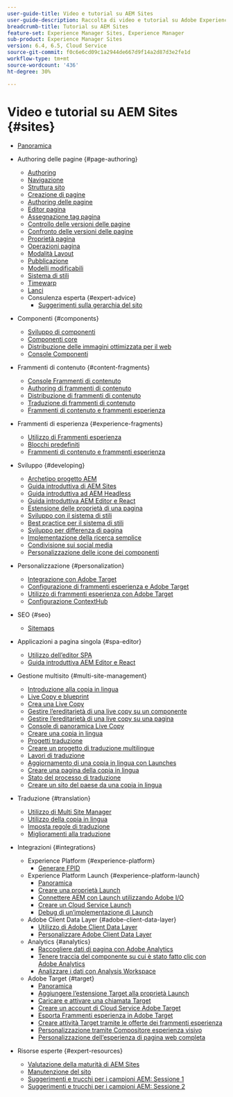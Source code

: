 ```yaml
---
user-guide-title: Video e tutorial su AEM Sites
user-guide-description: Raccolta di video e tutorial su Adobe Experience Manager Sites.
breadcrumb-title: Tutorial su AEM Sites
feature-set: Experience Manager Sites, Experience Manager
sub-product: Experience Manager Sites
version: 6.4, 6.5, Cloud Service
source-git-commit: f0c6e6cd09c1a2944de667d9f14a2d87d3e2fe1d
workflow-type: tm+mt
source-wordcount: '436'
ht-degree: 30%

---
```



# Video e tutorial su AEM Sites {#sites}

+ [Panoramica](overview.md)
+ Authoring delle pagine {#page-authoring}
   + [Authoring  ](page-authoring/aem-sites-authoring-overview.md)
   + [Navigazione](page-authoring/basic-handling-sites-feature-video-use.md)
   + [Struttura sito ](page-authoring/content-hierarchy-feature-video-use.md)
   + [Creazione di pagine](page-authoring/creating-page-feature-video-use.md)
   + [Authoring delle pagine](page-authoring/page-authoring-overview-feature-video-use.md)
   + [Editor pagina](page-authoring/page-editor-feature-video-use.md)
   + [Assegnazione tag pagina](page-authoring/page-tagging-feature-video-use.md)
   + [Controllo delle versioni delle pagine](page-authoring/page-versioning-feature-video-use.md)
   + [Confronto delle versioni delle pagine](page-authoring/page-diff-feature-video-use.md)
   + [Proprietà pagina](page-authoring/page-properties-feature-video-understand.md)
   + [Operazioni pagina](page-authoring/page-operations-feature-video-use.md)
   + [Modalità Layout](page-authoring/responsive-layout-feature-video-understand.md)
   + [Pubblicazione](page-authoring/publication-management-feature-video-use.md)
   + [Modelli modificabili](page-authoring/template-editor-feature-video-use.md)
   + [Sistema di stili](page-authoring/style-system-feature-video-use.md)
   + [Timewarp  ](page-authoring/timewarp-feature-video-use.md)
   + [Lanci](page-authoring/launches.md)
   + Consulenza esperta {#expert-advice}
      + [Suggerimenti sulla gerarchia del sito](page-authoring/expert-advice/site-hierarchy.md)
+ Componenti {#components}
   + [Sviluppo di componenti](components/component-development.md)
   + [Componenti core ](components/core-components-feature-video-understand.md)
   + [Distribuzione delle immagini ottimizzata per il web](components/web-optimized-image-delivery.md)
   + [Console Componenti](components/components-console-feature-video-use.md)
+ Frammenti di contenuto {#content-fragments}
   + [Console Frammenti di contenuto](content-fragments/content-fragments-console.md)
   + [Authoring di frammenti di contenuto](content-fragments/content-fragments-feature-video-use.md)
   + [Distribuzione di frammenti di contenuto](content-fragments/content-fragments-delivery-feature-video-use.md)
   + [Traduzione di frammenti di contenuto](content-fragments/content-fragments-translation-feature-video-use.md)
   + [Frammenti di contenuto e frammenti esperienza](content-fragments/understand-content-fragments-and-experience-fragments.md)
+ Frammenti di esperienza {#experience-fragments}
   + [Utilizzo di Frammenti esperienza](experience-fragments/experience-fragments-feature-video-use.md)
   + [Blocchi predefiniti](experience-fragments/building-blocks.md)
   + [Frammenti di contenuto e frammenti esperienza](https://experienceleague.adobe.com/docs/experience-manager-learn/sites/content-fragments/understand-content-fragments-and-experience-fragments.html)

+ Sviluppo {#developing}
   + [Archetipo progetto AEM](developing/aem-project-archetype.md)
   + [Guida introduttiva di AEM Sites](https://experienceleague.adobe.com/docs/experience-manager-learn/getting-started-wknd-tutorial-develop/overview.html?lang=it)
   + [Guida introduttiva ad AEM Headless](https://experienceleague.adobe.com/docs/experience-manager-learn/getting-started-with-aem-headless/overview.html?lang=it)
   + [Guida introduttiva AEM Editor e React](https://experienceleague.adobe.com/docs/experience-manager-learn/getting-started-with-aem-headless/spa-editor/react/overview.html)
   + [Estensione delle proprietà di una pagina](developing/page-properties-technical-video-develop.md)
   + [Sviluppo con il sistema di stili](developing/style-system-technical-video-understand.md)
   + [Best practice per il sistema di stili](developing/style-organization-style-system-understand-article.md)
   + [Sviluppo per differenza di pagina](developing/page-diff-technical-video-develop.md)
   + [Implementazione della ricerca semplice](developing/search-tutorial-develop.md)
   + [Condivisione sui social media](developing/social-media-sharing-technical-video-use.md)
   + [Personalizzazione delle icone dei componenti](developing/component-icons-technical-video-develop.md)
+ Personalizzazione {#personalization}
   + [Integrazione con Adobe Target](https://helpx.adobe.com/marketing-cloud/how-to/aem-target.html)
   + [Configurazione di frammenti esperienza e Adobe Target](personalization/experience-fragment-target-technical-video-setup.md)
   + [Utilizzo di frammenti esperienza con Adobe Target](personalization/experience-fragment-target-offer-feature-video-use.md)
   + [Configurazione ContextHub](personalization/context-hub-technical-video-setup.md)
+ SEO {#seo}
   + [Sitemaps](./seo/sitemaps.md)
+ Applicazioni a pagina singola {#spa-editor}
   + [Utilizzo dell’editor SPA](spa-editor/spa-editor-framework-feature-video-use.md)
   + [Guida introduttiva AEM Editor e React](https://experienceleague.adobe.com/docs/experience-manager-learn/getting-started-with-aem-headless/spa-editor/react/overview.html)
+ Gestione multisito {#multi-site-management}
   + [Introduzione alla copia in lingua](./multi-site-management/language-copy-overview.md)
   + [Live Copy e blueprint](./multi-site-management/live-copy-and-blueprint.md)
   + [Crea una Live Copy](./multi-site-management/create-live-copy.md)
   + [Gestire l’ereditarietà di una live copy su un componente](./multi-site-management/manage-component-inheritance-live-copy.md)
   + [Gestire l’ereditarietà di una live copy su una pagina](./multi-site-management/manage-page-inheritance-live-copy.md)
   + [Console di panoramica Live Copy](./multi-site-management/live-copy-overview-console.md)
   + [Creare una copia in lingua](./multi-site-management/create-language-copy.md)
   + [Progetti traduzione](./multi-site-management/manage-translation-projects.md)
   + [Creare un progetto di traduzione multilingue](./multi-site-management/create-multinational-translational-project.md)
   + [Lavori di traduzione](./multi-site-management/create-translation-job.md)
   + [Aggiornamento di una copia in lingua con Launches](./multi-site-management/updating-language-copy.md)
   + [Creare una pagina della copia in lingua](./multi-site-management/create-new-page-language-copy.md)
   + [Stato del processo di traduzione](./multi-site-management/translation-job-status.md)
   + [Creare un sito del paese da una copia in lingua](./multi-site-management/create-new-site.md)
+ Traduzione {#translation}
   + [Utilizzo di Multi Site Manager](translation/multi-site-manager-feature-video-use.md)
   + [Utilizzo della copia in lingua](translation/language-copy-feature-video-use.md)
   + [Imposta regole di traduzione](translation/translation-rules-editor-technical-video-setup.md)
   + [Miglioramenti alla traduzione](translation/translation-enhancements-feature-video-use.md)
+ Integrazioni {#integrations}
   + Experience Platform {#experience-platform}
      + [Generare FPID](integrations/platform/fpid.md)
   + Experience Platform Launch {#experience-platform-launch}
      + [Panoramica](integrations/experience-platform-launch/overview.md)
      + [Creare una proprietà Launch](integrations/experience-platform-launch/create-launch-property.md)
      + [Connettere AEM con Launch utilizzando Adobe I/O](integrations/experience-platform-launch/connect-aem-launch-adobe-io.md)
      + [Creare un Cloud Service Launch](integrations/experience-platform-launch/create-launch-cloud-service.md)
      + [Debug di un’implementazione di Launch](integrations/experience-platform-launch/debug-launch-implementation.md)
   + Adobe Client Data Layer {#adobe-client-data-layer}
      + [Utilizzo di Adobe Client Data Layer](integrations/adobe-client-data-layer/data-layer-overview.md)
      + [Personalizzare Adobe Client Data Layer](integrations/adobe-client-data-layer/data-layer-customize.md)
   + Analytics {#analytics}
      + [Raccogliere dati di pagina con Adobe Analytics](integrations/analytics/collect-data-analytics.md)
      + [Tenere traccia del componente su cui è stato fatto clic con Adobe Analytics](integrations/analytics/track-clicked-component.md)
      + [Analizzare i dati con Analysis Workspace](integrations/analytics/create-analytics-workspace.md)
   + Adobe Target {#target}
      + [Panoramica](integrations/adobe-target/overview.md)
      + [Aggiungere l’estensione Target alla proprietà Launch](integrations/adobe-target/add-target-launch-extension.md)
      + [Caricare e attivare una chiamata Target](integrations/adobe-target/load-and-fire-target.md)
      + [Creare un account di Cloud Service Adobe Target](integrations/adobe-target/setup-aem-target-cloud-service.md)
      + [Esporta Frammenti esperienza in Adobe Target](integrations/adobe-target/export-experience-fragment-target.md)
      + [Creare attività Target tramite le offerte dei frammenti esperienza](integrations/adobe-target/create-target-activity.md)
      + [Personalizzazione tramite Compositore esperienza visivo](integrations/adobe-target/personalization-using-vec.md)
      + [Personalizzazione dell’esperienza di pagina web completa](integrations/adobe-target/personalization-web-page.md)
+ Risorse esperte {#expert-resources}
   + [Valutazione della maturità di AEM Sites](expert-resources/maturity-assessment.md)
   + [Manutenzione del sito](expert-resources/site-maintenance.md)
   + [Suggerimenti e trucchi per i campioni AEM: Sessione 1](expert-resources/champion-tips-1.md)
   + [Suggerimenti e trucchi per i campioni AEM: Sessione 2](expert-resources/champion-tips-2.md)
